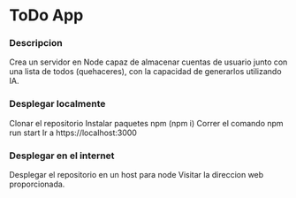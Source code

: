 # ToDo App
### Descripcion
Crea un servidor en Node capaz de almacenar cuentas de usuario junto con una lista de todos (quehaceres), con la capacidad de generarlos utilizando IA.

### Desplegar localmente
Clonar el repositorio
Instalar paquetes npm (npm i)
Correr el comando npm run start
Ir a https://localhost:3000
### Desplegar en el internet
Desplegar el repositorio en un host para node
Visitar la direccion web proporcionada.
